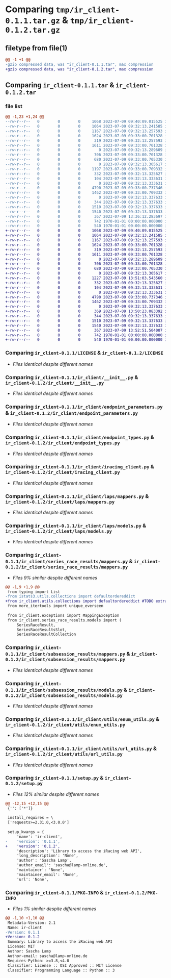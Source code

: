 # Comparing `tmp/ir_client-0.1.1.tar.gz` & `tmp/ir_client-0.1.2.tar.gz`

## filetype from file(1)

```diff
@@ -1 +1 @@
-gzip compressed data, was "ir_client-0.1.1.tar", max compression
+gzip compressed data, was "ir_client-0.1.2.tar", max compression
```

## Comparing `ir_client-0.1.1.tar` & `ir_client-0.1.2.tar`

### file list

```diff
@@ -1,23 +1,24 @@
--rw-r--r--   0        0        0     1068 2023-07-09 09:40:09.015525 ir_client-0.1.1/LICENSE
--rw-r--r--   0        0        0     1064 2023-07-09 09:32:13.241585 ir_client-0.1.1/ir_client/__init__.py
--rw-r--r--   0        0        0     1167 2023-07-09 09:32:13.257593 ir_client-0.1.1/ir_client/endpoint_parameters.py
--rw-r--r--   0        0        0     1624 2023-07-09 09:33:00.701328 ir_client-0.1.1/ir_client/endpoint_types.py
--rw-r--r--   0        0        0      319 2023-07-09 09:32:13.257593 ir_client-0.1.1/ir_client/exceptions.py
--rw-r--r--   0        0        0     1611 2023-07-09 09:33:00.701328 ir_client-0.1.1/ir_client/iracing_client.py
--rw-r--r--   0        0        0        0 2023-07-09 09:32:13.289609 ir_client-0.1.1/ir_client/laps/__init__.py
--rw-r--r--   0        0        0      706 2023-07-09 09:33:00.701328 ir_client-0.1.1/ir_client/laps/mappers.py
--rw-r--r--   0        0        0      680 2023-07-09 09:33:00.705330 ir_client-0.1.1/ir_client/laps/models.py
--rw-r--r--   0        0        0        0 2023-07-09 09:32:13.305617 ir_client-0.1.1/ir_client/series_race_results/__init__.py
--rw-r--r--   0        0        0     1197 2023-07-09 09:33:00.709332 ir_client-0.1.1/ir_client/series_race_results/mappers.py
--rw-r--r--   0        0        0      332 2023-07-09 09:32:13.325627 ir_client-0.1.1/ir_client/series_race_results/models.py
--rw-r--r--   0        0        0      104 2023-07-09 09:32:13.333631 ir_client-0.1.1/ir_client/session_parameters.py
--rw-r--r--   0        0        0        0 2023-07-09 09:32:13.333631 ir_client-0.1.1/ir_client/subsession_results/__init__.py
--rw-r--r--   0        0        0     4790 2023-07-09 09:33:00.737346 ir_client-0.1.1/ir_client/subsession_results/mappers.py
--rw-r--r--   0        0        0     1462 2023-07-09 09:33:00.709332 ir_client-0.1.1/ir_client/subsession_results/models.py
--rw-r--r--   0        0        0        0 2023-07-09 09:32:13.337633 ir_client-0.1.1/ir_client/utils/__init__.py
--rw-r--r--   0        0        0      344 2023-07-09 09:32:13.337633 ir_client-0.1.1/ir_client/utils/datetime_utils.py
--rw-r--r--   0        0        0     1510 2023-07-09 09:32:13.337633 ir_client-0.1.1/ir_client/utils/enum_utils.py
--rw-r--r--   0        0        0     1540 2023-07-09 09:32:13.337633 ir_client-0.1.1/ir_client/utils/url_utils.py
--rw-r--r--   0        0        0      367 2023-07-09 13:36:12.283697 ir_client-0.1.1/pyproject.toml
--rw-r--r--   0        0        0      742 1970-01-01 00:00:00.000000 ir_client-0.1.1/setup.py
--rw-r--r--   0        0        0      540 1970-01-01 00:00:00.000000 ir_client-0.1.1/PKG-INFO
+-rw-r--r--   0        0        0     1068 2023-07-09 09:40:09.015525 ir_client-0.1.2/LICENSE
+-rw-r--r--   0        0        0     1064 2023-07-09 09:32:13.241585 ir_client-0.1.2/ir_client/__init__.py
+-rw-r--r--   0        0        0     1167 2023-07-09 09:32:13.257593 ir_client-0.1.2/ir_client/endpoint_parameters.py
+-rw-r--r--   0        0        0     1624 2023-07-09 09:33:00.701328 ir_client-0.1.2/ir_client/endpoint_types.py
+-rw-r--r--   0        0        0      319 2023-07-09 09:32:13.257593 ir_client-0.1.2/ir_client/exceptions.py
+-rw-r--r--   0        0        0     1611 2023-07-09 09:33:00.701328 ir_client-0.1.2/ir_client/iracing_client.py
+-rw-r--r--   0        0        0        0 2023-07-09 09:32:13.289609 ir_client-0.1.2/ir_client/laps/__init__.py
+-rw-r--r--   0        0        0      706 2023-07-09 09:33:00.701328 ir_client-0.1.2/ir_client/laps/mappers.py
+-rw-r--r--   0        0        0      680 2023-07-09 09:33:00.705330 ir_client-0.1.2/ir_client/laps/models.py
+-rw-r--r--   0        0        0        0 2023-07-09 09:32:13.305617 ir_client-0.1.2/ir_client/series_race_results/__init__.py
+-rw-r--r--   0        0        0     1227 2023-07-09 13:51:03.543560 ir_client-0.1.2/ir_client/series_race_results/mappers.py
+-rw-r--r--   0        0        0      332 2023-07-09 09:32:13.325627 ir_client-0.1.2/ir_client/series_race_results/models.py
+-rw-r--r--   0        0        0      104 2023-07-09 09:32:13.333631 ir_client-0.1.2/ir_client/session_parameters.py
+-rw-r--r--   0        0        0        0 2023-07-09 09:32:13.333631 ir_client-0.1.2/ir_client/subsession_results/__init__.py
+-rw-r--r--   0        0        0     4790 2023-07-09 09:33:00.737346 ir_client-0.1.2/ir_client/subsession_results/mappers.py
+-rw-r--r--   0        0        0     1462 2023-07-09 09:33:00.709332 ir_client-0.1.2/ir_client/subsession_results/models.py
+-rw-r--r--   0        0        0        0 2023-07-09 09:32:13.337633 ir_client-0.1.2/ir_client/utils/__init__.py
+-rw-r--r--   0        0        0      369 2023-07-09 13:50:23.083392 ir_client-0.1.2/ir_client/utils/collections.py
+-rw-r--r--   0        0        0      344 2023-07-09 09:32:13.337633 ir_client-0.1.2/ir_client/utils/datetime_utils.py
+-rw-r--r--   0        0        0     1510 2023-07-09 09:32:13.337633 ir_client-0.1.2/ir_client/utils/enum_utils.py
+-rw-r--r--   0        0        0     1540 2023-07-09 09:32:13.337633 ir_client-0.1.2/ir_client/utils/url_utils.py
+-rw-r--r--   0        0        0      367 2023-07-09 13:52:51.504007 ir_client-0.1.2/pyproject.toml
+-rw-r--r--   0        0        0      742 1970-01-01 00:00:00.000000 ir_client-0.1.2/setup.py
+-rw-r--r--   0        0        0      540 1970-01-01 00:00:00.000000 ir_client-0.1.2/PKG-INFO
```

### Comparing `ir_client-0.1.1/LICENSE` & `ir_client-0.1.2/LICENSE`

 * *Files identical despite different names*

### Comparing `ir_client-0.1.1/ir_client/__init__.py` & `ir_client-0.1.2/ir_client/__init__.py`

 * *Files identical despite different names*

### Comparing `ir_client-0.1.1/ir_client/endpoint_parameters.py` & `ir_client-0.1.2/ir_client/endpoint_parameters.py`

 * *Files identical despite different names*

### Comparing `ir_client-0.1.1/ir_client/endpoint_types.py` & `ir_client-0.1.2/ir_client/endpoint_types.py`

 * *Files identical despite different names*

### Comparing `ir_client-0.1.1/ir_client/iracing_client.py` & `ir_client-0.1.2/ir_client/iracing_client.py`

 * *Files identical despite different names*

### Comparing `ir_client-0.1.1/ir_client/laps/mappers.py` & `ir_client-0.1.2/ir_client/laps/mappers.py`

 * *Files identical despite different names*

### Comparing `ir_client-0.1.1/ir_client/laps/models.py` & `ir_client-0.1.2/ir_client/laps/models.py`

 * *Files identical despite different names*

### Comparing `ir_client-0.1.1/ir_client/series_race_results/mappers.py` & `ir_client-0.1.2/ir_client/series_race_results/mappers.py`

 * *Files 9% similar despite different names*

```diff
@@ -1,9 +1,9 @@
 from typing import List
-from istats3.utils.collections import defaultordereddict
+from ir_client.utils.collections import defaultordereddict #TODO extract different lib
 from more_itertools import unique_everseen
 
 from ir_client.exceptions import MappingException
 from ir_client.series_race_results.models import (
     SeriesRaceResult,
     SeriesRaceResultsSlot,
     SeriesRaceResultCollection
```

### Comparing `ir_client-0.1.1/ir_client/subsession_results/mappers.py` & `ir_client-0.1.2/ir_client/subsession_results/mappers.py`

 * *Files identical despite different names*

### Comparing `ir_client-0.1.1/ir_client/subsession_results/models.py` & `ir_client-0.1.2/ir_client/subsession_results/models.py`

 * *Files identical despite different names*

### Comparing `ir_client-0.1.1/ir_client/utils/enum_utils.py` & `ir_client-0.1.2/ir_client/utils/enum_utils.py`

 * *Files identical despite different names*

### Comparing `ir_client-0.1.1/ir_client/utils/url_utils.py` & `ir_client-0.1.2/ir_client/utils/url_utils.py`

 * *Files identical despite different names*

### Comparing `ir_client-0.1.1/setup.py` & `ir_client-0.1.2/setup.py`

 * *Files 12% similar despite different names*

```diff
@@ -12,15 +12,15 @@
 {'': ['*']}
 
 install_requires = \
 ['requests>=2.31.0,<3.0.0']
 
 setup_kwargs = {
     'name': 'ir-client',
-    'version': '0.1.1',
+    'version': '0.1.2',
     'description': 'Library to access the iRacing web API',
     'long_description': 'None',
     'author': 'Sascha Lamp',
     'author_email': 'sascha@lamp-online.de',
     'maintainer': 'None',
     'maintainer_email': 'None',
     'url': 'None',
```

### Comparing `ir_client-0.1.1/PKG-INFO` & `ir_client-0.1.2/PKG-INFO`

 * *Files 1% similar despite different names*

```diff
@@ -1,10 +1,10 @@
 Metadata-Version: 2.1
 Name: ir-client
-Version: 0.1.1
+Version: 0.1.2
 Summary: Library to access the iRacing web API
 License: MIT
 Author: Sascha Lamp
 Author-email: sascha@lamp-online.de
 Requires-Python: >=3.8,<4.0
 Classifier: License :: OSI Approved :: MIT License
 Classifier: Programming Language :: Python :: 3
```

